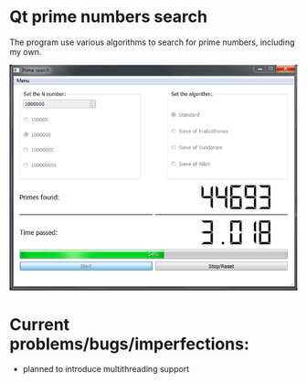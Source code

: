 # Qt prime numbers search
 The program use various algorithms to search for prime numbers, including my own.  
 
 ![Image alt](https://github.com/vaedermakar255/Qt_prime_numbers_search/raw/master/image/image.PNG)
 
 # Current problems/bugs/imperfections:
 - planned to introduce multithreading support
